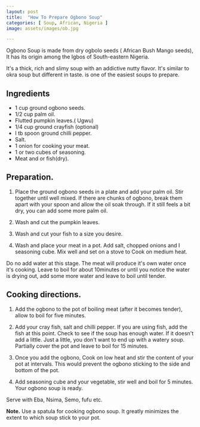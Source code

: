 ```yaml
---
layout: post
title:  "How To Prepare Ogbono Soup"
categories: [ Soup, African, Nigeria ]
image: assets/images/ob.jpg

---
```


Ogbono Soup is made from dry ogbolo seeds ( African Bush Mango seeds), It has its origin among the Igbos of South-eastern Nigeria.

It's a thick, rich and slimy soup with an addictive nutty flavor. It's similar to okra soup but different in taste. is one of the easiest soups to prepare. 

## Ingredients

- 1 cup ground ogbono seeds. 
- 1/2 cup palm oil. 
- Flutted pumpkin leaves.( Ugwu) 
- 1/4 cup ground crayfish (optional)
- I tb spoon ground chilli pepper. 
- Salt. 
- 1 onion for cooking your meat. 
- 1 or two cubes of seasoning. 
- Meat and or fish(dry). 

## Preparation. 

   
1. Place the ground ogbono seeds in a plate and add your palm oil. 
   Stir together until well mixed. If there are chunks of ogbono, break them apart with your spoon and allow the oil soak through. If it still feels a bit dry, you can add some more palm oil.

2. Wash and cut the pumpkin leaves. 
   
3. Wash and cut your fish to a size you desire. 
   
4. Wash and place your meat in a pot. Add salt, 
   chopped onions and I seasoning cube. Mix well and set on a stove to Cook on medium heat.
   
Do no add water at this stage. The meat will produce it's own water once it's cooking. 
Leave to boil for about 10minutes or until you notice the water is drying out, add some more water and leave to boil until tender. 

## Cooking directions. 

1. Add the ogbono to the pot of boiling meat (after it becomes tender), allow to boil for five minutes.
2. Add your cray fish, salt and chilli pepper. If you are using fish, add the fish at this point. Check to see if the soup has enough water. If it doesn't add a little. Just a little, you don't want to end up with a watery soup. Partially cover the pot and leave to boil for 15 minutes. 
   
3. Once you add the ogbono, Cook on low heat and stir the content of your pot at intervals. This would prevent the ogbono sticking to the side and bottom of the pot. 

4. Add seasoning cube and your vegetable,  stir well and boil for 5 minutes.  Your ogbono soup is ready. 
   
Serve with Eba, Nsima, Semo, fufu etc. 

__Note.__ Use a spatula for cooking ogbono soup. It greatly minimizes the extent to which soup stick to your pot. 


